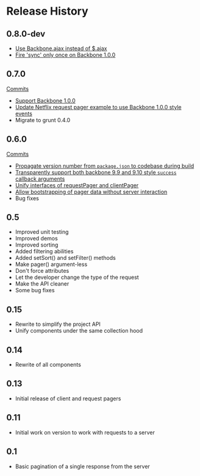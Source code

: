 # Release History

## 0.8.0-dev
* [Use Backbone.ajax instead of $.ajax](https://github.com/addyosmani/backbone.paginator/pull/170)
* [Fire 'sync' only once on Backbone 1.0.0](https://github.com/addyosmani/backbone.paginator/commit/8faf68e5adfc1f8c61dd2fb5b499a51b0f4d9fba)

## 0.7.0
[Commits](https://github.com/addyosmani/backbone.paginator/compare/v0.6...v0.7)
* [Support Backbone 1.0.0](https://github.com/addyosmani/backbone.paginator/pull/163)
* [Update Netflix request pager example to use Backbone 1.0.0 style events](https://github.com/addyosmani/backbone.paginator/issues/164)
* Migrate to grunt 0.4.0

## 0.6.0
[Commits](https://github.com/addyosmani/backbone.paginator/compare/v0.5...v0.6)

* [Propagate version number from `package.json` to codebase during build](https://github.com/addyosmani/backbone.paginator/commit/5f7d2ff0a8f7e6f87e5a6e2081dc029c3fd0e70c)
* [Transparently support both backbone 9.9 and 9.10 style `success` callback arguments](https://github.com/addyosmani/backbone.paginator/commit/c6c37ea6392c9427d67487e1316592a4a0475e92)
* [Unify interfaces of requestPager and clientPager](https://github.com/addyosmani/backbone.paginator/commit/d4135188c6c956999116157fb9c51e9779e78d57)
* [Allow bootstrapping of pager data without server interaction](https://github.com/addyosmani/backbone.paginator/commit/babb81d7f5245a52053a008a2b82bbbcd324cd4a)
* Bug fixes

## 0.5

* Improved unit testing
* Improved demos
* Improved sorting
* Added filtering abilities
* Added setSort() and setFilter() methods
* Make pager() argument-less
* Don't force attributes
* Let the developer change the type of the request
* Make the API cleaner
* Some bug fixes

## 0.15

* Rewrite to simplify the project API
* Unify components under the same collection hood

## 0.14

* Rewrite of all components

## 0.13

* Initial release of client and request pagers

## 0.11

* Initial work on version to work with requests to a server

## 0.1

* Basic pagination of a single response from the server
